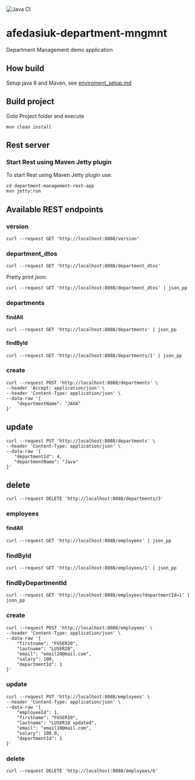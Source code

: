 ![Java CI](https://github.com/Brest-Java-Course-2020/afedasiuk-department-mngmnt/workflows/Java%20CI/badge.svg)

# afedasiuk-department-mngmnt  
Department Management demo application


## How build
Setup java 8 and Maven, see [enviroment_setup.md](enviroment_setup.md) 
  
    
## Build project 
Goto Project folder and execute  
    
    mvn clean install

## Rest server

### Start Rest using Maven Jetty plugin 
    
To start Rest using Maven Jetty plugin use:

```
cd department-management-rest-app
mvn jetty:run
```

## Available REST endpoints    

### version

```
curl --request GET 'http://localhost:8088/version'
```

### department_dtos

```
curl --request GET 'http://localhost:8088/department_dtos'
```

Pretty print json:

```
curl --request GET 'http://localhost:8088/department_dtos' | json_pp
```

### departments

#### findAll

```
curl --request GET 'http://localhost:8088/departments' | json_pp
```

#### findById

```
curl --request GET 'http://localhost:8088/departments/1' | json_pp
```

### create

```
curl --request POST 'http://localhost:8088/departments' \
--header 'Accept: application/json' \
--header 'Content-Type: application/json' \
--data-raw '{
	"departmentName": "JAVA"
}'
```

## update

```
curl --request PUT 'http://localhost:8088/departments' \
--header 'Content-Type: application/json' \
--data-raw '{
   "departmentId": 4,
   "departmentName": "Java"
}'
```

## delete

```
curl --request DELETE 'http://localhost:8088/departments/3'
```

### employees

#### findAll

```
curl --request GET 'http://localhost:8088/employees' | json_pp
```

### findById

```
curl --request GET 'http://localhost:8088/employees/1' | json_pp
```

### findByDepartmentId

```
curl --request GET 'http://localhost:8088/employees?departmentId=1' | json_pp
```

### create

```
curl --request POST 'http://localhost:8088/employees' \
--header 'Content-Type: application/json' \
--data-raw '{
    "firstname": "FUSER20",
    "lastname": "LUSER20",
    "email": "email20@mail.com",
    "salary": 100,
    "departmentId": 1
}'
```

### update

```
curl --request PUT 'http://localhost:8088/employees' \
--header 'Content-Type: application/json' \
--data-raw '{
    "employeeId": 1,
    "firstname": "FUSER10",
    "lastname": "LUSER10 updated",
    "email": "email10@mail.com",
    "salary": 100.0,
    "departmentId": 1
}'
```

### delete

```
curl --request DELETE 'http://localhost:8088/employees/6'
```
